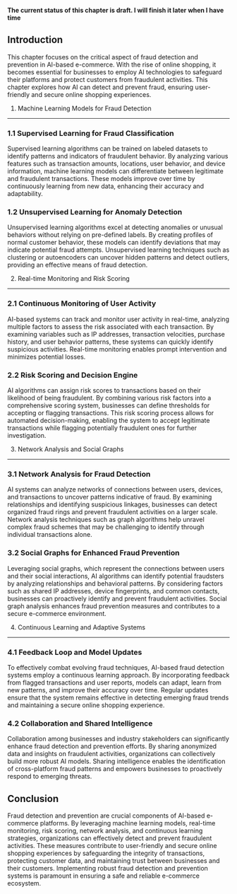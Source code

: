 **The current status of this chapter is draft. I will finish it later when I have time**

Introduction
------------

This chapter focuses on the critical aspect of fraud detection and prevention in AI-based e-commerce. With the rise of online shopping, it becomes essential for businesses to employ AI technologies to safeguard their platforms and protect customers from fraudulent activities. This chapter explores how AI can detect and prevent fraud, ensuring user-friendly and secure online shopping experiences.

1. Machine Learning Models for Fraud Detection
----------------------------------------------

### 1.1 Supervised Learning for Fraud Classification

Supervised learning algorithms can be trained on labeled datasets to identify patterns and indicators of fraudulent behavior. By analyzing various features such as transaction amounts, locations, user behavior, and device information, machine learning models can differentiate between legitimate and fraudulent transactions. These models improve over time by continuously learning from new data, enhancing their accuracy and adaptability.

### 1.2 Unsupervised Learning for Anomaly Detection

Unsupervised learning algorithms excel at detecting anomalies or unusual behaviors without relying on pre-defined labels. By creating profiles of normal customer behavior, these models can identify deviations that may indicate potential fraud attempts. Unsupervised learning techniques such as clustering or autoencoders can uncover hidden patterns and detect outliers, providing an effective means of fraud detection.

2. Real-time Monitoring and Risk Scoring
----------------------------------------

### 2.1 Continuous Monitoring of User Activity

AI-based systems can track and monitor user activity in real-time, analyzing multiple factors to assess the risk associated with each transaction. By examining variables such as IP addresses, transaction velocities, purchase history, and user behavior patterns, these systems can quickly identify suspicious activities. Real-time monitoring enables prompt intervention and minimizes potential losses.

### 2.2 Risk Scoring and Decision Engine

AI algorithms can assign risk scores to transactions based on their likelihood of being fraudulent. By combining various risk factors into a comprehensive scoring system, businesses can define thresholds for accepting or flagging transactions. This risk scoring process allows for automated decision-making, enabling the system to accept legitimate transactions while flagging potentially fraudulent ones for further investigation.

3. Network Analysis and Social Graphs
-------------------------------------

### 3.1 Network Analysis for Fraud Detection

AI systems can analyze networks of connections between users, devices, and transactions to uncover patterns indicative of fraud. By examining relationships and identifying suspicious linkages, businesses can detect organized fraud rings and prevent fraudulent activities on a larger scale. Network analysis techniques such as graph algorithms help unravel complex fraud schemes that may be challenging to identify through individual transactions alone.

### 3.2 Social Graphs for Enhanced Fraud Prevention

Leveraging social graphs, which represent the connections between users and their social interactions, AI algorithms can identify potential fraudsters by analyzing relationships and behavioral patterns. By considering factors such as shared IP addresses, device fingerprints, and common contacts, businesses can proactively identify and prevent fraudulent activities. Social graph analysis enhances fraud prevention measures and contributes to a secure e-commerce environment.

4. Continuous Learning and Adaptive Systems
-------------------------------------------

### 4.1 Feedback Loop and Model Updates

To effectively combat evolving fraud techniques, AI-based fraud detection systems employ a continuous learning approach. By incorporating feedback from flagged transactions and user reports, models can adapt, learn from new patterns, and improve their accuracy over time. Regular updates ensure that the system remains effective in detecting emerging fraud trends and maintaining a secure online shopping experience.

### 4.2 Collaboration and Shared Intelligence

Collaboration among businesses and industry stakeholders can significantly enhance fraud detection and prevention efforts. By sharing anonymized data and insights on fraudulent activities, organizations can collectively build more robust AI models. Sharing intelligence enables the identification of cross-platform fraud patterns and empowers businesses to proactively respond to emerging threats.

Conclusion
----------

Fraud detection and prevention are crucial components of AI-based e-commerce platforms. By leveraging machine learning models, real-time monitoring, risk scoring, network analysis, and continuous learning strategies, organizations can effectively detect and prevent fraudulent activities. These measures contribute to user-friendly and secure online shopping experiences by safeguarding the integrity of transactions, protecting customer data, and maintaining trust between businesses and their customers. Implementing robust fraud detection and prevention systems is paramount in ensuring a safe and reliable e-commerce ecosystem.

